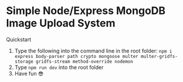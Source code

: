 # Simple Node/Express MongoDB Image Upload System

Quickstart 
1) Type the following into the command line in the root folder: `npm i express body-parser path crypto mongoose multer multer-gridfs-storage gridfs-stream method-override nodemon`
2) Type `npm run dev` into the root folder
3) Have fun 😎
